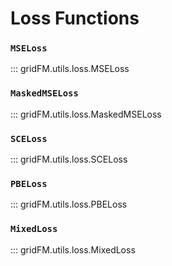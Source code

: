# Loss Functions

### `MSELoss`

::: gridFM.utils.loss.MSELoss

### `MaskedMSELoss`

::: gridFM.utils.loss.MaskedMSELoss

### `SCELoss`

::: gridFM.utils.loss.SCELoss

### `PBELoss`

::: gridFM.utils.loss.PBELoss

### `MixedLoss`

::: gridFM.utils.loss.MixedLoss